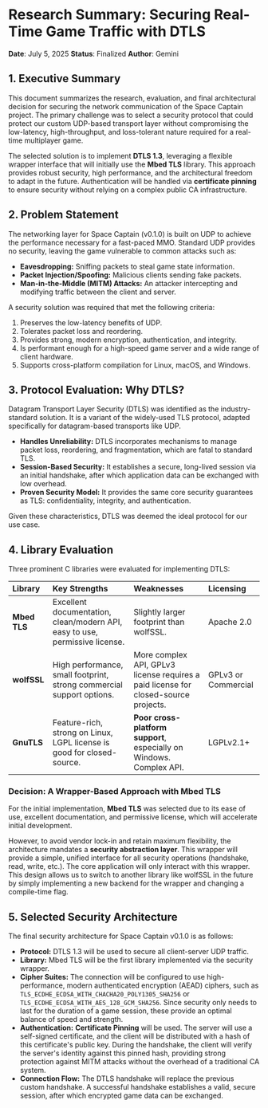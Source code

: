 # Research Summary: Securing Real-Time Game Traffic with DTLS

**Date**: July 5, 2025
**Status**: Finalized
**Author**: Gemini

## 1. Executive Summary

This document summarizes the research, evaluation, and final architectural decision for securing the network communication of the Space Captain project. The primary challenge was to select a security protocol that could protect our custom UDP-based transport layer without compromising the low-latency, high-throughput, and loss-tolerant nature required for a real-time multiplayer game.

The selected solution is to implement **DTLS 1.3**, leveraging a flexible wrapper interface that will initially use the **Mbed TLS** library. This approach provides robust security, high performance, and the architectural freedom to adapt in the future. Authentication will be handled via **certificate pinning** to ensure security without relying on a complex public CA infrastructure.

## 2. Problem Statement

The networking layer for Space Captain (v0.1.0) is built on UDP to achieve the performance necessary for a fast-paced MMO. Standard UDP provides no security, leaving the game vulnerable to common attacks such as:

*   **Eavesdropping:** Sniffing packets to steal game state information.
*   **Packet Injection/Spoofing:** Malicious clients sending fake packets.
*   **Man-in-the-Middle (MITM) Attacks:** An attacker intercepting and modifying traffic between the client and server.

A security solution was required that met the following criteria:
1.  Preserves the low-latency benefits of UDP.
2.  Tolerates packet loss and reordering.
3.  Provides strong, modern encryption, authentication, and integrity.
4.  Is performant enough for a high-speed game server and a wide range of client hardware.
5.  Supports cross-platform compilation for Linux, macOS, and Windows.

## 3. Protocol Evaluation: Why DTLS?

Datagram Transport Layer Security (DTLS) was identified as the industry-standard solution. It is a variant of the widely-used TLS protocol, adapted specifically for datagram-based transports like UDP.

*   **Handles Unreliability:** DTLS incorporates mechanisms to manage packet loss, reordering, and fragmentation, which are fatal to standard TLS.
*   **Session-Based Security:** It establishes a secure, long-lived session via an initial handshake, after which application data can be exchanged with low overhead.
*   **Proven Security Model:** It provides the same core security guarantees as TLS: confidentiality, integrity, and authentication.

Given these characteristics, DTLS was deemed the ideal protocol for our use case.

## 4. Library Evaluation

Three prominent C libraries were evaluated for implementing DTLS:

| Library      | Key Strengths                                                              | Weaknesses                                                              | Licensing             |
| :----------- | :------------------------------------------------------------------------- | :---------------------------------------------------------------------- | :-------------------- |
| **Mbed TLS** | Excellent documentation, clean/modern API, easy to use, permissive license. | Slightly larger footprint than wolfSSL.                                 | Apache 2.0            |
| **wolfSSL**  | High performance, small footprint, strong commercial support options.      | More complex API, GPLv3 license requires a paid license for closed-source projects. | GPLv3 or Commercial   |
| **GnuTLS**   | Feature-rich, strong on Linux, LGPL license is good for closed-source.     | **Poor cross-platform support**, especially on Windows. Complex API.    | LGPLv2.1+             |

### Decision: A Wrapper-Based Approach with Mbed TLS

For the initial implementation, **Mbed TLS** was selected due to its ease of use, excellent documentation, and permissive license, which will accelerate initial development.

However, to avoid vendor lock-in and retain maximum flexibility, the architecture mandates a **security abstraction layer**. This wrapper will provide a simple, unified interface for all security operations (handshake, read, write, etc.). The core application will only interact with this wrapper. This design allows us to switch to another library like wolfSSL in the future by simply implementing a new backend for the wrapper and changing a compile-time flag.

## 5. Selected Security Architecture

The final security architecture for Space Captain v0.1.0 is as follows:

*   **Protocol:** DTLS 1.3 will be used to secure all client-server UDP traffic.
*   **Library:** Mbed TLS will be the first library implemented via the security wrapper.
*   **Cipher Suites:** The connection will be configured to use high-performance, modern authenticated encryption (AEAD) ciphers, such as `TLS_ECDHE_ECDSA_WITH_CHACHA20_POLY1305_SHA256` or `TLS_ECDHE_ECDSA_WITH_AES_128_GCM_SHA256`. Since security only needs to last for the duration of a game session, these provide an optimal balance of speed and strength.
*   **Authentication:** **Certificate Pinning** will be used. The server will use a self-signed certificate, and the client will be distributed with a hash of this certificate's public key. During the handshake, the client will verify the server's identity against this pinned hash, providing strong protection against MITM attacks without the overhead of a traditional CA system.
*   **Connection Flow:** The DTLS handshake will replace the previous custom handshake. A successful handshake establishes a valid, secure session, after which encrypted game data can be exchanged.
